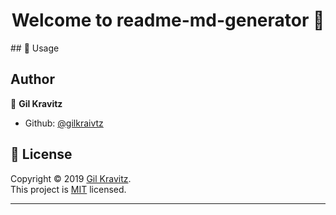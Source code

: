 <h1 align="center">Welcome to readme-md-generator 👋</h1>
## 🚀 Usage

## Author

👤 **Gil Kravitz**
- Github: [@gilkraivtz](https://github.com/gilkravitz)

## 📝 License

Copyright © 2019 [Gil Kravitz](https://github.com/gilkravitz).<br />
This project is [MIT](https:/https://github.com/GilKravitz/openu-assignments) licensed.

---
